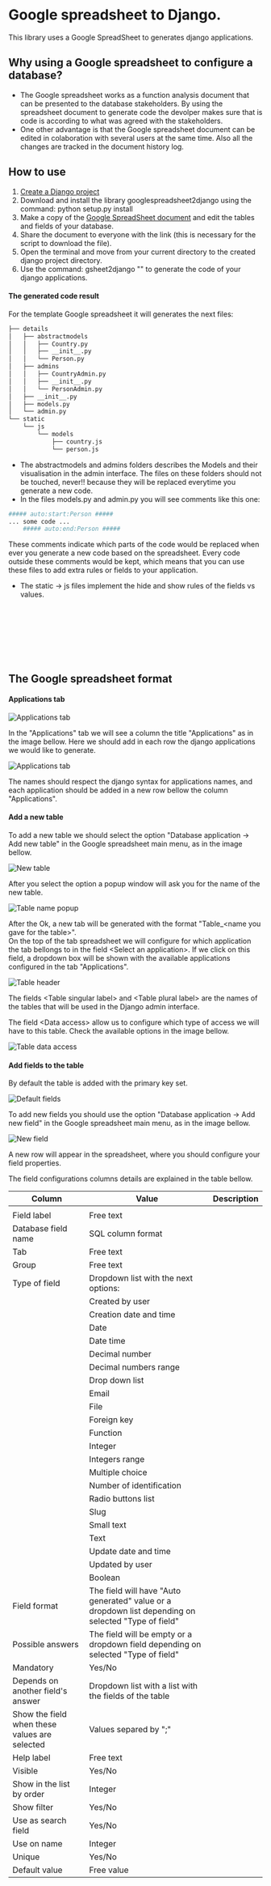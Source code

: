 # Google spreadsheet to Django.

This library uses a Google SpreadSheet to generates django applications.

## Why using a Google spreadsheet to configure a database?

- The Google spreadsheet works as a function analysis document that can be presented to the database stakeholders. By using the spreadsheet document to generate code the devolper makes sure that is code is according to what was agreed with the stakeholders.
- One other advantage is that the Google spreadsheet document can be edited in colaboration with several users at the same time. Also all the changes are tracked in the document history log.

## How to use

1. [Create a Django project](https://docs.djangoproject.com/en/1.8/intro/tutorial01/)
2. Download and install the library googlespreadsheet2django using the command: python setup.py install
3. Make a copy of the [Google SpreadSheet document](https://docs.google.com/spreadsheets/d/1HWhdkKIHUK-tOEJWEp6gVh3evyV1YipgqV7QeTsUtYI/edit?usp=sharing) and edit the tables and fields of your database.
4. Share the document to everyone with the link (this is necessary for the script to download the file).
5. Open the terminal and move from your current directory to the created django project directory.
6. Use the command: gsheet2django "<id of the Google spreasheet document>" to generate the code of your django applications.

#### The generated code result

For the template Google spreadsheet it will generates the next files:

```sh
├── details  
│   ├── abstractmodels  
│   │   ├── Country.py  
│   │   ├── __init__.py  
│   │   └── Person.py  
│   ├── admins  
│   │   ├── CountryAdmin.py  
│   │   ├── __init__.py  
│   │   └── PersonAdmin.py  
│   ├── __init__.py  
│   ├── models.py  
│   └── admin.py  
└── static  
    └── js  
        └── models  
            ├── country.js  
            └── person.js  
```

- The abstractmodels and admins folders describes the Models and their visualisation in the admin interface. The files on these folders should not be touched, never!! because they will be replaced everytime you generate a new code.
- In the files models.py and admin.py you will see comments like this one:
```python
##### auto:start:Person #####
... some code ...
    ##### auto:end:Person #####
```
These comments indicate which parts of the code would be replaced when ever you generate a new code based on the spreadsheet. Every code outside these comments would be kept, which means that you can use these files to add extra rules or fields to your application.
- The static -> js files implement the hide and show rules of the fields vs values.

<br>
<br>
<br>
<br>
<br>
<br>

## The Google spreadsheet format

#### Applications tab

![Applications tab](docs/imgs/applications_tab.png?raw=true "Screen")

In the "Applications" tab we will see a column the title "Applications" as in the image bellow. Here we should add in each row the django applications we would like to generate. 

![Applications tab](docs/imgs/applications_list.png?raw=true "Screen")

The names should respect the django syntax for applications names, and each application should be added in a new row bellow the column "Applications".

#### Add a new table

To add a new table we should select the option "Database application -> Add new table" in the Google spreadsheet main menu, as in the image bellow.

![New table](docs/imgs/new_table.png?raw=true "Screen")

After you select the option a popup window will ask you for the name of the new table.

![Table name popup](docs/imgs/tablename_popup.png?raw=true "Screen")

After the Ok, a new tab will be generated with the format "Table_\<name you gave for the table\>".  
On the top of the tab spreadsheet we will configure for which application the tab bellongs to in the field \<Select an application\>. If we click on this field, a dropdown box will be shown with the available applications configured in the tab "Applications".

![Table header](docs/imgs/table_header.png?raw=true "Screen")

The fields \<Table singular label\> and \<Table plural label\> are the names of the tables that will be used in the Django admin interface.

The field \<Data access\> allow us to configure which type of access we will have to this table. Check the available options in the image bellow.

![Table data access](docs/imgs/table_data_access.png?raw=true "Screen")

#### Add fields to the table

By default the table is added with the primary key set.

![Default fields](docs/imgs/default_fields.png?raw=true "Screen")

To add new fields you should use the option "Database application -> Add new field" in the Google spreadsheet main menu, as in the image bellow.

![New field](docs/imgs/new_field.png?raw=true "Screen")

A new row will appear in the spreadsheet, where you should configure your field properties.

The field configurations columns details are explained in the table bellow.

| Column                                        | Value    | Description |
| --------------------------------------------- | ----------------- | ----------- |
|                                               |                   |             |
| Field label                                   | Free text         |             |
| Database field name                           | SQL column format |             |
| Tab                                           | Free text         |             |
| Group                                         | Free text         |             |
| Type of field                                 | Dropdown list with the next options:   |             |
|                                               | Created by user   |             |
|                                               | Creation date and time |             |
|                                               | Date              |             |
|                                               | Date time         |             |
|                                               | Decimal number    |             |
|                                               | Decimal numbers range |             |
|                                               | Drop down list    |             |
|                                               | Email             |             |
|                                               | File              |             |
|                                               | Foreign key       |             |
|                                               | Function          |             |
|                                               | Integer           |             |
|                                               | Integers range    |             |
|                                               | Multiple choice   |             |
|                                               | Number of identification |             |
|                                               | Radio buttons list |             |
|                                               | Slug              |             |
|                                               | Small text        |             |
|                                               | Text              |             |
|                                               | Update date and time |             |
|                                               | Updated by user   |             |
|                                               | Boolean           |             |
| Field format                                  | The field will have "Auto generated" value or a dropdown list depending on selected "Type of field" |             |
| Possible answers                              | The field will be empty or a dropdown field depending on selected "Type of field" |             |
| Mandatory                                     | Yes/No              |             |
| Depends on another field's answer             | Dropdown list with a list with the fields of the table |             |
| Show the field when these values are selected | Values separed by ";" |             |
| Help label                                    | Free text           |             |
| Visible                                       | Yes/No              |             |
| Show in the list by order                     | Integer             |             |
| Show filter                                   | Yes/No              |             |
| Use as search field                           | Yes/No              |             |
| Use on name                                   | Integer             |             |
| Unique                                        | Yes/No              |             |
| Default value                                 | Free value          |             |